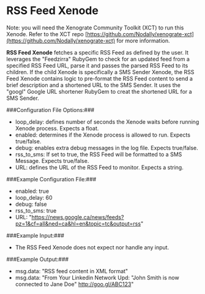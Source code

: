 RSS Feed Xenode
===============

Note: you will need the Xenograte Community Toolkit (XCT) to run this Xenode. Refer to the XCT repo [https://github.com/Nodally/xenograte-xct](https://github.com/Nodally/xenograte-xct) for more information.

**RSS Feed Xenode** fetches a specific RSS Feed as defined by the user. It leverages the "Feedzirra" RubyGem to check for an updated feed from a specified RSS Feed URL, parse it and passes the parsed RSS Feed to its children. If the child Xenode is specifically a SMS Sender Xenode, the RSS Feed Xenode contains logic to pre-format the RSS Feed content to send a brief description and a shortened URL to the SMS Sender. It uses the "googl" Google URL shortener RubyGem to creat the shortened URL for a SMS Sender. 

###Configuration File Options:###
* loop_delay: defines number of seconds the Xenode waits before running Xenode process. Expects a float.  
* enabled: determines if the Xenode process is allowed to run. Expects true/false.
* debug: enables extra debug messages in the log file. Expects true/false.
* rss_to_sms: If set to true, the RSS Feed will be formatted to a SMS Message. Expects true/false.
* URL: defines the URL of the RSS Feed to monitor. Expects a string.

###Example Configuration File:###
* enabled: true
* loop_delay: 60
* debug: false
* rss_to_sms: true
* URL: "https://news.google.ca/news/feeds?pz=1&cf=all&ned=ca&hl=en&topic=tc&output=rss"

###Example Input:###
* The RSS Feed Xenode does not expect nor handle any input.  

###Example Output:###
* msg.data: "RSS feed content in XML format"
* msg.data: "From Your Linkedin Network Upd: "John Smith is now connected to Jane Doe" http://goo.gl/ABC123"
